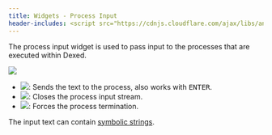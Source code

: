 ```yaml
---
title: Widgets - Process Input
header-includes: <script src="https://cdnjs.cloudflare.com/ajax/libs/anchor-js/4.2.2/anchor.min.js"></script>
---
```


The process input widget is used to pass input to the processes that are executed within Dexed.

![](img/process_input.png)

- ![](icons/other/pencil_go.png): Sends the text to the process, also works with <kbd>ENTER</kbd>.
- ![](icons/other/pencil_delete.png): Closes the process input stream.
- ![](icons/other/cancel.png): Forces the process termination.

The input text can contain [symbolic strings](features_symbolic_strings.html).

<script>anchors.add();</script>
